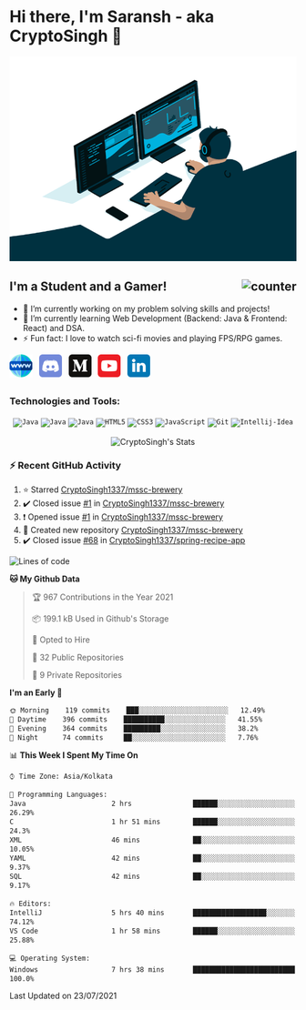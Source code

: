 # Hi there, I'm Saransh - aka CryptoSingh 👋

<div align="center">
<img src="https://github.com/CryptoSingh1337/CryptoSingh1337/blob/master/icons/code.gif" height="360px" width="640px" alt="gif"/>
</div>

## I'm a Student and a Gamer!<img src="https://komarev.com/ghpvc/?username=cryptosingh1337" alt="counter" align="right"/>

- 🔭 I’m currently working on my problem solving skills and projects!
- 🌱 I’m currently learning Web Development (Backend: Java & Frontend: React) and DSA.
- ⚡ Fun fact: I love to watch sci-fi movies and playing FPS/RPG games.

<a href="https://cryptosingh1337.github.io/" target="_blank"><img alt="website" height="40px" width="40px" src="./icons/world-wide-web.svg"/></a>&nbsp;&nbsp;
<a href="https://discord.gg/6efHuzv" target="_blank"><img alt="discord" height="40px" width="40px" src="https://raw.githubusercontent.com/edent/SuperTinyIcons/master/images/svg/discord.svg"/></a>&nbsp;&nbsp;
<a href="https://cryptosingh1337.medium.com/" target="_blank"><img alt="Medium" height="40px" width="40px" src="https://raw.githubusercontent.com/edent/SuperTinyIcons/master/images/svg/medium.svg"/></a>&nbsp;&nbsp;
<a href="https://www.youtube.com/cryptosingh" target="_blank"><img alt="youtube" height="40px" width="40px" src="https://raw.githubusercontent.com/edent/SuperTinyIcons/master/images/svg/youtube.svg"/></a>&nbsp;&nbsp;
<a href="https://www.linkedin.com/in/saransh-kumar-2k19/" target="_blank"><img alt="linkedin" height="40px" width="40px" src="https://raw.githubusercontent.com/edent/SuperTinyIcons/master/images/svg/linkedin.svg"/></a>

##

### Technologies and Tools:

<div align="center">
<code><img alt="Java" height="40px" width="40px" src="https://raw.githubusercontent.com/tomchen/stack-icons/master/logos/java.svg" title="Java"/></code>
<code><img alt="Java" height="40px" width="40px" src="https://raw.githubusercontent.com/tomchen/stack-icons/master/logos/spring.svg" title="Spring"/></code>
<code><img alt="Java" height="40px" width="40px" src="https://raw.githubusercontent.com/tomchen/stack-icons/master/logos/hibernate.svg" title="Hibernate"/></code>
<code><img alt="HTML5" height="40px" width="40px" src="https://raw.githubusercontent.com/tomchen/stack-icons/master/logos/html-5.svg" title="HTML5"/></code>
<code><img alt="CSS3" height="40px" width="40px" src="https://raw.githubusercontent.com/tomchen/stack-icons/master/logos/css-3.svg" title="CSS3"/></code>
<code><img alt="JavaScript" height="40px" width="40px" src="https://raw.githubusercontent.com/tomchen/stack-icons/master/logos/bootstrap.svg" title="Bootstrap"/></code>
<code><img alt="Git" height="40px" width="40px" src="https://raw.githubusercontent.com/tomchen/stack-icons/master/logos/git-icon.svg" title="Git"/></code>
<code><img alt="Intellij-Idea" height="40px" width="40px" src="https://raw.githubusercontent.com/tomchen/stack-icons/master/logos/intellij-idea.svg" title="Intellij-IDEA"/></code>
</div>
<br>
<div align="center">
<img  alt="CryptoSingh's Stats" src="https://github-readme-stats.vercel.app/api?username=CryptoSingh1337&show_icons=true&bg_color=FFFFFF&title_color=003140&icon_color=003140&text_color=0486AA" title="Stats"/>
</div>

### ⚡ Recent GitHub Activity

<!--RECENT_ACTIVITY:start-->
1. ⭐ Starred [CryptoSingh1337/mssc-brewery](https://github.com/CryptoSingh1337/mssc-brewery)
2. ✔️ Closed issue [#1](https://github.com/CryptoSingh1337/mssc-brewery/issues/1) in [CryptoSingh1337/mssc-brewery](https://github.com/CryptoSingh1337/mssc-brewery)
3. ❗️ Opened issue [#1](https://github.com/CryptoSingh1337/mssc-brewery/issues/1) in [CryptoSingh1337/mssc-brewery](https://github.com/CryptoSingh1337/mssc-brewery)
4. 📔 Created new repository [CryptoSingh1337/mssc-brewery](https://github.com/CryptoSingh1337/mssc-brewery)
5. ✔️ Closed issue [#68](https://github.com/CryptoSingh1337/spring-recipe-app/issues/68) in [CryptoSingh1337/spring-recipe-app](https://github.com/CryptoSingh1337/spring-recipe-app)
<!--RECENT_ACTIVITY:end-->


<!--START_SECTION:waka-->
![Lines of code](https://img.shields.io/badge/From%20Hello%20World%20I%27ve%20Written-404060%20lines%20of%20code-blue)

**🐱 My Github Data** 

> 🏆 967 Contributions in the Year 2021
 > 
> 📦 199.1 kB Used in Github's Storage 
 > 
> 💼 Opted to Hire
 > 
> 📜 32 Public Repositories 
 > 
> 🔑 9 Private Repositories  
 > 
**I'm an Early 🐤** 

```text
🌞 Morning    119 commits    ███░░░░░░░░░░░░░░░░░░░░░░   12.49% 
🌆 Daytime    396 commits    ██████████░░░░░░░░░░░░░░░   41.55% 
🌃 Evening    364 commits    █████████░░░░░░░░░░░░░░░░   38.2% 
🌙 Night      74 commits     ██░░░░░░░░░░░░░░░░░░░░░░░   7.76%

```


📊 **This Week I Spent My Time On** 

```text
⌚︎ Time Zone: Asia/Kolkata

💬 Programming Languages: 
Java                     2 hrs               ██████░░░░░░░░░░░░░░░░░░░   26.29% 
C                        1 hr 51 mins        ██████░░░░░░░░░░░░░░░░░░░   24.3% 
XML                      46 mins             ██░░░░░░░░░░░░░░░░░░░░░░░   10.05% 
YAML                     42 mins             ██░░░░░░░░░░░░░░░░░░░░░░░   9.37% 
SQL                      42 mins             ██░░░░░░░░░░░░░░░░░░░░░░░   9.17%

🔥 Editors: 
IntelliJ                 5 hrs 40 mins       ██████████████████░░░░░░░   74.12% 
VS Code                  1 hr 58 mins        ██████░░░░░░░░░░░░░░░░░░░   25.88%

💻 Operating System: 
Windows                  7 hrs 38 mins       █████████████████████████   100.0%

```


 Last Updated on 23/07/2021
<!--END_SECTION:waka-->
